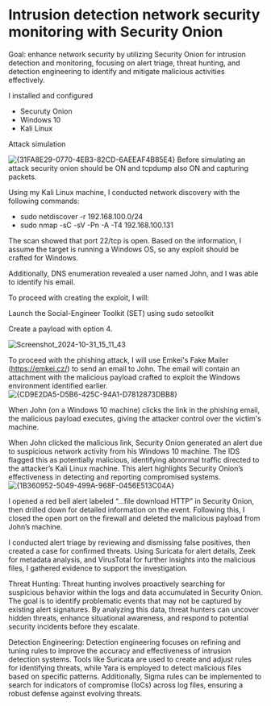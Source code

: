# Intrusion detection network security monitoring with Security Onion

Goal: enhance network security by utilizing Security Onion for intrusion detection and monitoring, focusing on alert triage, threat hunting, and detection engineering to identify and mitigate malicious activities effectively.

I installed and configured 
- Securuty Onion
- Windows 10
- Kali Linux
  
Attack simulation

![{31FA8E29-0770-4EB3-82CD-6AEEAF4B85E4}](https://github.com/user-attachments/assets/dc575218-44e9-45a1-9403-ed1e10de929a)
Before simulating an attack security onion should be ON and tcpdump also ON and capturing packets.

Using my Kali Linux machine, I conducted network discovery with the following commands:
- sudo netdiscover -r 192.168.100.0/24
- sudo nmap -sC -sV -Pn -A -T4 192.168.100.131

The scan showed that port 22/tcp is open. Based on the information, I assume the target is running a Windows OS, so any exploit should be crafted for Windows.

  Additionally, DNS enumeration revealed a user named John, and I was able to identify his email.

  To proceed with creating the exploit, I will:

  Launch the Social-Engineer Toolkit (SET) using sudo setoolkit

  Create a payload with option 4.

  ![Screenshot_2024-10-31_15_11_43](https://github.com/user-attachments/assets/e33d2de5-37f0-4445-b239-a0257a56820e)


To proceed with the phishing attack, I will use Emkei's Fake Mailer (https://emkei.cz/) to send an email to John. The email will contain an attachment with the malicious payload crafted to exploit the Windows environment identified earlier.
![{CD9E2DA5-D5B6-425C-94A1-D7812873DBB8}](https://github.com/user-attachments/assets/9f260263-ba03-411e-b663-c86b133f8779)

When John (on a Windows 10 machine) clicks the link in the phishing email, the malicious payload executes, giving the attacker control over the victim's machine.

When John clicked the malicious link, Security Onion generated an alert due to suspicious network activity from his Windows 10 machine. The IDS flagged this as potentially malicious, identifying abnormal traffic directed to the attacker’s Kali Linux machine. This alert highlights Security Onion’s effectiveness in detecting and reporting compromised systems. 
![{1B360952-5049-499A-968F-0456E513C04A}](https://github.com/user-attachments/assets/28631e68-778d-45e8-b75e-704df47fff98)

I opened a red bell alert labeled “...file download HTTP” in Security Onion, then drilled down for detailed information on the event. Following this, I closed the open port on the firewall and deleted the malicious payload from John’s machine.

I conducted alert triage by reviewing and dismissing false positives, then created a case for confirmed threats. Using Suricata for alert details, Zeek for metadata analysis, and VirusTotal for further insights into the malicious files, I gathered evidence to support the investigation.

Threat Hunting: Threat hunting involves proactively searching for suspicious behavior within the logs and data accumulated in Security Onion. The goal is to identify problematic events that may not be captured by existing alert signatures. By analyzing this data, threat hunters can uncover hidden threats, enhance situational awareness, and respond to potential security incidents before they escalate.

Detection Engineering: Detection engineering focuses on refining and tuning rules to improve the accuracy and effectiveness of intrusion detection systems. Tools like Suricata are used to create and adjust rules for identifying threats, while Yara is employed to detect malicious files based on specific patterns. Additionally, Sigma rules can be implemented to search for indicators of compromise (IoCs) across log files, ensuring a robust defense against evolving threats.

